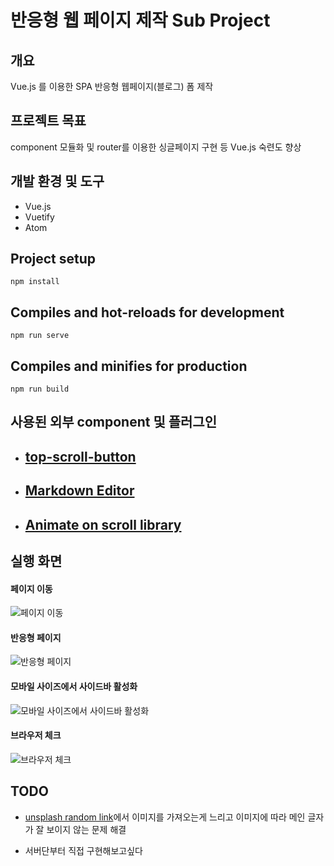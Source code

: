 # 반응형 웹 페이지 제작 Sub Project

## 개요
Vue.js 를 이용한 SPA 반응형 웹페이지(블로그) 폼 제작

## 프로젝트 목표
component 모듈화 및 router를 이용한 싱글페이지 구현 등 Vue.js 숙련도 향상

## 개발 환경 및 도구
- Vue.js
- Vuetify
- Atom


## Project setup
```
npm install
```
## Compiles and hot-reloads for development
```
npm run serve
```
## Compiles and minifies for production
```
npm run build
```
## 사용된 외부 component 및 플러그인

- ## [top-scroll-button](https://vuejsexamples.com/scroll-to-page-top-button-with-vue-js/)

- ## [Markdown Editor](https://www.npmjs.com/package/v-markdown-editor)

- ## [Animate on scroll library](https://github.com/michalsnik/aos)

## 실행 화면

#### 페이지 이동
![페이지 이동](./src/readmeImg/demo1.gif)

#### 반응형 페이지
![반응형 페이지](./src/readmeImg/reactiveDemo1.gif)

#### 모바일 사이즈에서 사이드바 활성화
![모바일 사이즈에서 사이드바 활성화](./src/readmeImg/reactiveDemo2.gif)

#### 브라우저 체크
![브라우저 체크](./src/readmeImg/browserCheck.gif)


## TODO
- [unsplash random link](https://source.unsplash.com/)에서 이미지를 가져오는게 느리고 이미지에 따라 메인 글자가 잘 보이지 않는 문제 해결

- 서버단부터 직접 구현해보고싶다
